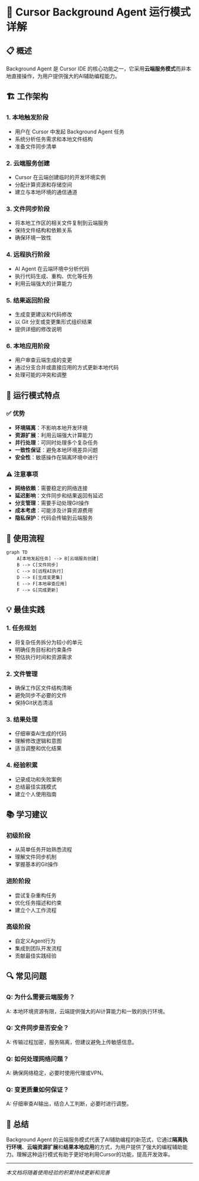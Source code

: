 # 🔄 Cursor Background Agent 运行模式详解

## 📋 概述

Background Agent 是 Cursor IDE 的核心功能之一，它采用**云端服务模式**而非本地直接操作，为用户提供强大的AI辅助编程能力。

## 🏗️ 工作架构

### 1. 本地触发阶段
- 用户在 Cursor 中发起 Background Agent 任务
- 系统分析任务需求和本地文件结构
- 准备文件同步清单

### 2. 云端服务创建
- Cursor 在云端创建临时的开发环境实例
- 分配计算资源和存储空间
- 建立与本地环境的通信通道

### 3. 文件同步阶段
- 将本地工作区的相关文件复制到云端服务
- 保持文件结构和依赖关系
- 确保环境一致性

### 4. 远程执行阶段
- AI Agent 在云端环境中分析代码
- 执行代码生成、重构、优化等任务
- 利用云端强大的计算能力

### 5. 结果返回阶段
- 生成变更建议和代码修改
- 以 Git 分支或变更集形式组织结果
- 提供详细的修改说明

### 6. 本地应用阶段
- 用户审查云端生成的变更
- 通过分支合并或直接应用的方式更新本地代码
- 处理可能的冲突和调整

## 🎯 运行模式特点

### ✅ 优势
- **环境隔离**：不影响本地开发环境
- **资源扩展**：利用云端强大计算能力
- **并行处理**：可同时处理多个复杂任务
- **一致性保证**：避免本地环境差异问题
- **安全性**：敏感操作在隔离环境中进行

### ⚠️ 注意事项
- **网络依赖**：需要稳定的网络连接
- **延迟影响**：文件同步和结果返回有延迟
- **分支管理**：需要手动处理Git操作
- **成本考虑**：可能涉及计算资源费用
- **隐私保护**：代码会传输到云端服务

## 🔧 使用流程

```mermaid
graph TD
    A[本地发起任务] --> B[云端服务创建]
    B --> C[文件同步]
    C --> D[远程AI执行]
    D --> E[生成变更集]
    E --> F[本地审查应用]
    F --> G[完成更新]
```

## 💡 最佳实践

### 1. 任务规划
- 将复杂任务拆分为较小的单元
- 明确任务目标和约束条件
- 预估执行时间和资源需求

### 2. 文件管理
- 确保工作区文件结构清晰
- 避免同步不必要的文件
- 保持Git状态清洁

### 3. 结果处理
- 仔细审查AI生成的代码
- 理解修改逻辑和意图
- 适当调整和优化结果

### 4. 经验积累
- 记录成功和失败案例
- 总结最佳实践模式
- 建立个人使用指南

## 📚 学习建议

### 初级阶段
- 从简单任务开始熟悉流程
- 理解文件同步机制
- 掌握基本的Git操作

### 进阶阶段
- 尝试复杂重构任务
- 优化任务描述和约束
- 建立个人工作流程

### 高级阶段
- 自定义Agent行为
- 集成到团队开发流程
- 贡献最佳实践经验

## 🔍 常见问题

### Q: 为什么需要云端服务？
A: 本地环境资源有限，云端提供强大的AI计算能力和一致的执行环境。

### Q: 文件同步是否安全？
A: 传输过程加密，服务隔离，但建议避免上传敏感信息。

### Q: 如何处理网络问题？
A: 确保网络稳定，必要时使用代理或VPN。

### Q: 变更质量如何保证？
A: 仔细审查AI输出，结合人工判断，必要时进行调整。

## 📝 总结

Background Agent 的云端服务模式代表了AI辅助编程的新范式，它通过**隔离执行环境**、**云端资源扩展**和**结果本地应用**的方式，为用户提供了强大的编程辅助能力。理解这种运行模式有助于更好地利用Cursor的功能，提高开发效率。

---

*本文档将随着使用经验的积累持续更新和完善*
